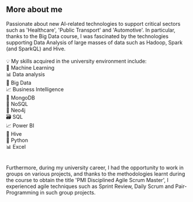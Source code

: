 ## More about me
Passionate about new AI-related technologies to support critical sectors such as 'Healthcare', 'Public Transport' and 'Automotive'. In particular, thanks to the Big Data course, I was fascinated by the technologies supporting Data Analysis of large masses of data such as Hadoop, Spark (and SparkQL) and Hive.
<br><br>
💡 My skills acquired in the university environment include: <br>
🤖 Machine Learning <br>
📊 Data analysis <br>
🔢 Big Data <br>
📈 Business Intelligence <br>
🍃 MongoDB <br>
🔩 NoSQL <br>
🔗 Neo4j <br>
🗃️ SQL <br>
📈 Power BI <br>
🐝 Hive <br>
🐍 Python <br>
📊 Excel <br>
<br><br>
Furthermore, during my university career, I had the opportunity to work in groups on various projects, and thanks to the methodologies learnt during the course to obtain the title 'PMI Disciplined Agile Scrum Master', I experienced agile techniques such as Sprint Review, Daily Scrum and Pair-Programming in such group projects.
